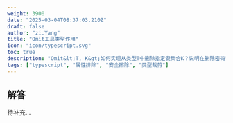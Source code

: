 ```yaml
---
weight: 3900
date: "2025-03-04T08:37:03.210Z"
draft: false
author: "zi.Yang"
title: "Omit工具类型作用"
icon: "icon/typescript.svg"
toc: true
description: "Omit&lt;T, K&gt;如何实现从类型T中删除指定键集合K？说明在删除密码字段等敏感信息时的类型安全实践"
tags: ["typescript", "属性排除", "安全擦除", "类型裁剪"]
---
```


## 解答

待补充...
